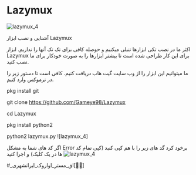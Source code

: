 # Lazymux

![lazymux_4](https://github.com/MRAvarvokiranshare/Lazymux/assets/146922434/f8ae2262-e690-4ce3-9219-667a471036e2)



آشنایی و نصب ابزار Lazymux

 اکثر ما در نصب تکی ابزارها تنبلی میکنیم و  حوصله کافی برای تک تک آنها را نداریم. ابزار Lazymux برای این کار طراحی شده است تا بیشتر ابزارها را به صورت خودکار برای ما نصب کنید.

ما میتوانیم این ابزار را از وب سایت گیت هاب دریافت کنیم. کافی است تا دستور زیر را در ترموکس وارد کنیم.

 pkg install git 
 

git clone https://github.com/Gameye98/Lazymux


cd Lazymux


pkg install python2


python2 lazymux.py
![lazymux_4]



اگر کد های شما به مشکل Error  برخود کرد  گد های زیر را با هم کپی کنید (کپی تمام کد ها در یک کلیک) و اجرا کنید 
![lazymux_4](https://github.com/MRAvarvokiranshare/Lazymux/assets/146922434/dfd40067-2fc1-47fd-936c-f0dcdff5b7af)

#_اق_مستر_اواروک_ایرانشهری[🌿🖤]
